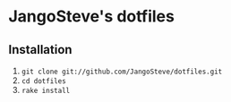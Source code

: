 # JangoSteve's dotfiles

## Installation

1. `git clone git://github.com/JangoSteve/dotfiles.git`
2. `cd dotfiles`
3. `rake install`
